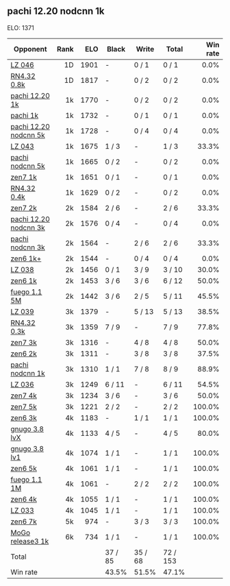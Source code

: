 ## pachi 12.20 nodcnn 1k ##

ELO: 1371

Opponent | Rank | ELO | Black | Write | Total | Win rate
---------|-----:|----:|-------|-------|-------|-------:
[LZ 046](LZ%20046.md) | 1D | 1901 | - | 0 / 1 | 0 / 1 | 0.0%
[RN4.32 0.8k](RN4.32%200.8k.md) | 1D | 1817 | - | 0 / 2 | 0 / 2 | 0.0%
[pachi 12.20 1k](pachi%2012.20%201k.md) | 1k | 1770 | - | 0 / 2 | 0 / 2 | 0.0%
[pachi 1k](pachi%201k.md) | 1k | 1732 | - | 0 / 1 | 0 / 1 | 0.0%
[pachi 12.20 nodcnn 5k](pachi%2012.20%20nodcnn%205k.md) | 1k | 1728 | - | 0 / 4 | 0 / 4 | 0.0%
[LZ 043](LZ%20043.md) | 1k | 1675 | 1 / 3 | - | 1 / 3 | 33.3%
[pachi nodcnn 5k](pachi%20nodcnn%205k.md) | 1k | 1665 | 0 / 2 | - | 0 / 2 | 0.0%
[zen7 1k](zen7%201k.md) | 1k | 1651 | 0 / 1 | - | 0 / 1 | 0.0%
[RN4.32 0.4k](RN4.32%200.4k.md) | 1k | 1629 | 0 / 2 | - | 0 / 2 | 0.0%
[zen7 2k](zen7%202k.md) | 2k | 1584 | 2 / 6 | - | 2 / 6 | 33.3%
[pachi 12.20 nodcnn 3k](pachi%2012.20%20nodcnn%203k.md) | 2k | 1576 | 0 / 4 | - | 0 / 4 | 0.0%
[pachi nodcnn 3k](pachi%20nodcnn%203k.md) | 2k | 1564 | - | 2 / 6 | 2 / 6 | 33.3%
[zen6 1k+](zen6%201k+.md) | 2k | 1544 | - | 0 / 4 | 0 / 4 | 0.0%
[LZ 038](LZ%20038.md) | 2k | 1456 | 0 / 1 | 3 / 9 | 3 / 10 | 30.0%
[zen6 1k](zen6%201k.md) | 2k | 1453 | 3 / 6 | 3 / 6 | 6 / 12 | 50.0%
[fuego 1.1 5M](fuego%201.1%205M.md) | 2k | 1442 | 3 / 6 | 2 / 5 | 5 / 11 | 45.5%
[LZ 039](LZ%20039.md) | 3k | 1379 | - | 5 / 13 | 5 / 13 | 38.5%
[RN4.32 0.3k](RN4.32%200.3k.md) | 3k | 1359 | 7 / 9 | - | 7 / 9 | 77.8%
[zen7 3k](zen7%203k.md) | 3k | 1316 | - | 4 / 8 | 4 / 8 | 50.0%
[zen6 2k](zen6%202k.md) | 3k | 1311 | - | 3 / 8 | 3 / 8 | 37.5%
[pachi nodcnn 1k](pachi%20nodcnn%201k.md) | 3k | 1310 | 1 / 1 | 7 / 8 | 8 / 9 | 88.9%
[LZ 036](LZ%20036.md) | 3k | 1249 | 6 / 11 | - | 6 / 11 | 54.5%
[zen7 4k](zen7%204k.md) | 3k | 1234 | 3 / 6 | - | 3 / 6 | 50.0%
[zen7 5k](zen7%205k.md) | 3k | 1221 | 2 / 2 | - | 2 / 2 | 100.0%
[zen6 3k](zen6%203k.md) | 4k | 1183 | - | 1 / 1 | 1 / 1 | 100.0%
[gnugo 3.8 lvX](gnugo%203.8%20lvX.md) | 4k | 1133 | 4 / 5 | - | 4 / 5 | 80.0%
[gnugo 3.8 lv1](gnugo%203.8%20lv1.md) | 4k | 1074 | 1 / 1 | - | 1 / 1 | 100.0%
[zen6 5k](zen6%205k.md) | 4k | 1061 | 1 / 1 | - | 1 / 1 | 100.0%
[fuego 1.1 1M](fuego%201.1%201M.md) | 4k | 1061 | - | 2 / 2 | 2 / 2 | 100.0%
[zen6 4k](zen6%204k.md) | 4k | 1055 | 1 / 1 | - | 1 / 1 | 100.0%
[LZ 033](LZ%20033.md) | 4k | 1045 | 1 / 1 | - | 1 / 1 | 100.0%
[zen6 7k](zen6%207k.md) | 5k | 974 | - | 3 / 3 | 3 / 3 | 100.0%
[MoGo release3 1k](MoGo%20release3%201k.md) | 6k | 734 | 1 / 1 | - | 1 / 1 | 100.0%
Total | | | 37 / 85 | 35 / 68 | 72 / 153 | 
Win rate| | | 43.5% | 51.5% | 47.1% | 

